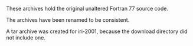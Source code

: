 These archives hold the original unaltered Fortran 77 source code.

The archives have been renamed to be consistent.  

A tar archive was created for iri-2001, because the download directory did not include one.


